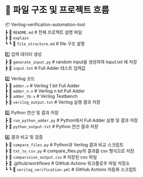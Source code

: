 # 📂 파일 구조 및 프로젝트 흐름
📦 Verilog-verification-automation-tool <br>
 ┣ 📜 `README.md`                  # 전체 프로젝트 설명 파일 <br>
 ┣ 📂 `explain`            <br>
 ┗ ┗ 📜 `file_structure.md`        # file 구조 설명 <br>

 1️⃣ 입력 데이터 생성 <br>
 ┣ 📜 `generate_input.py`          # random input을 생성하여 input.txt 에 저장 <br>
 ┣ 📜 `input.txt`                  # Full Adder 테스트 입력값 <br>

 2️⃣ Verilog 코드 <br>
 ┣ 📜 `adder.v`                    # Verilog 1 bit Full Adder <br>
 ┣ 📜 `adder_n.v`                  # Verilog n bit Full Adder <br>
 ┣ 📜 `adder_tb.v`                 # Verilog Testbench <br>
 ┣ 📜 `verilog_output.txt`         # Verilog 실행 결과 저장 <br>

 3️⃣ Python 연산 및 결과 저장 <br>
 ┣ 📜 `run_python_adder.py`        # Python에서 Full Adder 실행 및 결과 저장 <br>
 ┣ 📜 `python_output.txt`          # Python 연산 결과 저장 <br>

 4️⃣ 결과 비교 및 검증 <br>
 ┣ 📜 `compare_files.py`           # Python과 Verilog 결과 비교 스크립트 <br>
 ┣ 📜 `txt_to_csv.py`              # compare_files.py의 결과를 csv 형식으로 저장 <br>
 ┣ 📜 `comparision_output.csv`     # 저장된 csv 파일 <br>
 ┣ 📂 .github/workflows            # GitHub Actions 워크플로우 파일 저장소 <br>
 ┗ ┗ 📜 `verilog_verification.yml` # GitHub Actions 자동화 스크립트 <br>
